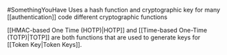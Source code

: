 #SomethingYouHave 
Uses a hash function and cryptographic key for many [[authentication]] code different cryptographic functions

[[HMAC-based One Time (HOTP)|HOTP]] and [[Time-based One-Time (TOTP)|TOTP]] are both functions that are used to generate keys for [[Token Key|Token Keys]].